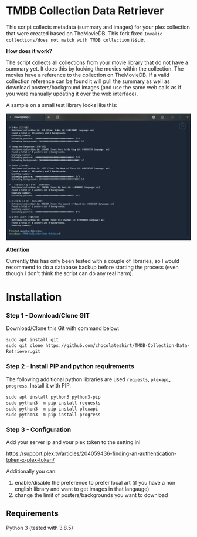 # TMDB Collection Data Retriever

This script collects metadata (summary and images) for your plex collection that were created based on TheMovieDB. This fork fixed `Invalid collections/does not match with TMDB collection` issue.

**How does it work?**

The script collects all collections from your movie library that do not have a summary yet. It does this by looking the movies within the collection. The movies have a reference to the collection on TheMovieDB. If a valid collection reference can be found it will pull the summary as well as download posters/background images (and use the same web calls as if you were manually updating it over the web interface).

A sample on a small test library looks like this:

![](Screenshot.png)

**Attention**

Currently this has only been tested with a couple of libraries, so I would recommend to do a database backup before starting the process (even though I don't think the script can do any real harm).

# Installation

### Step 1 - Download/Clone GIT

Download/Clone this Git with command below:

```
sudo apt install git
sudo git clone https://github.com/chocolateshirt/TMDB-Collection-Data-Retriever.git
```

### Step 2 - Install PIP and python requirements

The following additional python libraries are used `requests`, `plexapi`, `progress`. Install it with PIP.

```
sudo apt install python3 python3-pip
sudo python3 -m pip install requests
sudo python3 -m pip install plexapi
sudo python3 -m pip install progress
```

### Step 3 - Configuration

Add your server ip and your plex token to the setting.ini

https://support.plex.tv/articles/204059436-finding-an-authentication-token-x-plex-token/

Additionally you can:
1. enable/disable the preference to prefer local art (if you have a non english library and want to get images in that langauge)
2. change the limit of posters/backgrounds you want to download


## Requirements

Python 3 (tested with 3.8.5)
